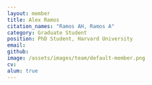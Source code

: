 ```yaml
---
layout: member
title: Alex Ramos
citation_names: "Ramos AH, Ramos A"
category: Graduate Student
position: PhD Student, Harvard University
email:
github: 
image: /assets/images/team/default-member.png
cv:
alum: true
---
```


